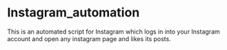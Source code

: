 # Instagram_automation
This is an automated script for Instagram which logs in into your Instagram account and open any instagram page and likes its posts.
